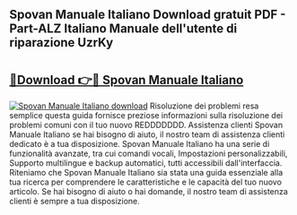 ## Spovan Manuale Italiano Download gratuit PDF - Part-ALZ Italiano Manuale dell'utente di riparazione UzrKy

# <h2><a href="http://dfg6kj.blite.top/?on=Spovan+Manuale+Italiano">🔗Download 👉🔴 Spovan Manuale Italiano</a></h2>

[![Spovan Manuale Italiano download](https://i.imgur.com/lujVjoI.png)](http://dfg6kj.blite.top/?on=Spovan+Manuale+Italiano)
Risoluzione dei problemi resa semplice questa guida fornisce preziose informazioni sulla risoluzione dei problemi comuni con il tuo nuovo REDDDDDDD. Assistenza clienti Spovan Manuale Italiano se hai bisogno di aiuto, il nostro team di assistenza clienti dedicato è a tua disposizione. Spovan Manuale Italiano ha una serie di funzionalità avanzate, tra cui comandi vocali, Impostazioni personalizzabili, Supporto multilingue e backup automatici, tutti accessibili dall'interfaccia. Riteniamo che Spovan Manuale Italiano sia stata una guida essenziale alla tua ricerca per comprendere le caratteristiche e le capacità del tuo nuovo articolo. Se hai bisogno di aiuto o hai domande, il nostro team di assistenza clienti è sempre a tua disposizione.
